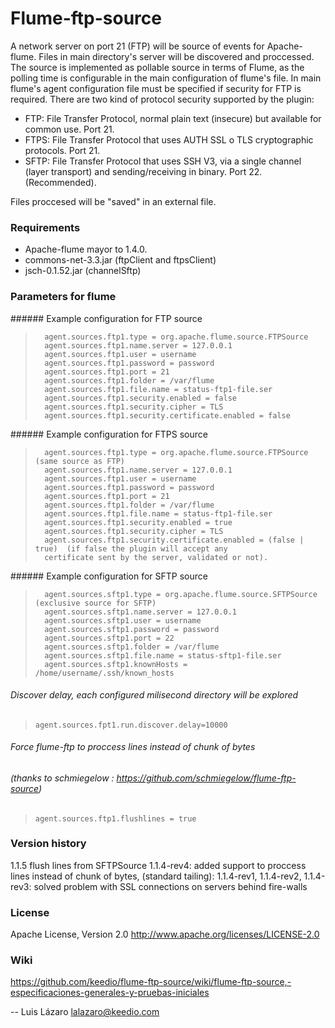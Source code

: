 Flume-ftp-source
================
A network server on port 21 (FTP) will be source of events for Apache-flume. Files in main directory's server will be discovered and proccessed. The source is implemented as pollable source in terms of Flume, as the polling time is configurable in the main configuration of flume's file.
In main flume's agent configuration file must be specified if security for FTP is required. There are two kind of protocol security supported by the plugin:

- FTP: File Transfer Protocol, normal plain text (insecure) but available for common use. Port 21.
- FTPS: File Transfer Protocol that uses AUTH SSL o TLS cryptographic protocols. Port 21.
- SFTP: File Transfer Protocol that uses SSH V3, via a single channel (layer transport) and sending/receiving in binary. Port 22.(Recommended).

Files proccesed will be "saved" in an external file.

### Requirements ######

- Apache-flume mayor to 1.4.0.
- commons-net-3.3.jar (ftpClient and ftpsClient)
- jsch-0.1.52.jar (channelSftp)


### Parameters for flume ######

###### Example configuration for FTP source
>       agent.sources.ftp1.type = org.apache.flume.source.FTPSource 
>       agent.sources.ftp1.name.server = 127.0.0.1
>       agent.sources.ftp1.user = username
>       agent.sources.ftp1.password = password
>       agent.sources.ftp1.port = 21
>       agent.sources.ftp1.folder = /var/flume
>       agent.sources.ftp1.file.name = status-ftp1-file.ser
>       agent.sources.ftp1.security.enabled = false
>       agent.sources.ftp1.security.cipher = TLS
>       agent.sources.ftp1.security.certificate.enabled = false 


###### Example configuration for FTPS source
>       agent.sources.ftp1.type = org.apache.flume.source.FTPSource (same source as FTP) 
>       agent.sources.ftp1.name.server = 127.0.0.1
>       agent.sources.ftp1.user = username
>       agent.sources.ftp1.password = password
>       agent.sources.ftp1.port = 21
>       agent.sources.ftp1.folder = /var/flume
>       agent.sources.ftp1.file.name = status-ftp1-file.ser
>       agent.sources.ftp1.security.enabled = true 
>       agent.sources.ftp1.security.cipher = TLS
>       agent.sources.ftp1.security.certificate.enabled = (false | true)  (if false the plugin will accept any 
>       certificate sent by the server, validated or not).

###### Example configuration for SFTP source
>       agent.sources.sftp1.type = org.apache.flume.source.SFTPSource (exclusive source for SFTP) 
>       agent.sources.sftp1.name.server = 127.0.0.1
>       agent.sources.sftp1.user = username
>       agent.sources.sftp1.password = password
>       agent.sources.sftp1.port = 22
>       agent.sources.sftp1.folder = /var/flume
>       agent.sources.sftp1.file.name = status-sftp1-file.ser
>       agent.sources.sftp1.knownHosts = /home/username/.ssh/known_hosts


###### Discover delay, each configured milisecond directory will be explored
>     agent.sources.fpt1.run.discover.delay=10000

###### Force flume-ftp to proccess lines instead of chunk of bytes
###### (thanks to schmiegelow : https://github.com/schmiegelow/flume-ftp-source)
>     agent.sources.ftp1.flushlines = true
      

### Version history #####
1.1.5 flush lines from SFTPSource
1.1.4-rev4: added support to proccess lines instead of chunk of bytes, (standard tailing):
1.1.4-rev1, 1.1.4-rev2, 1.1.4-rev3: solved problem with SSL connections on servers behind fire-walls

### License ######

Apache License, Version 2.0
http://www.apache.org/licenses/LICENSE-2.0


### Wiki ######

https://github.com/keedio/flume-ftp-source/wiki/flume-ftp-source,-especificaciones-generales-y-pruebas-iniciales



--
Luis Lázaro <lalazaro@keedio.com>

